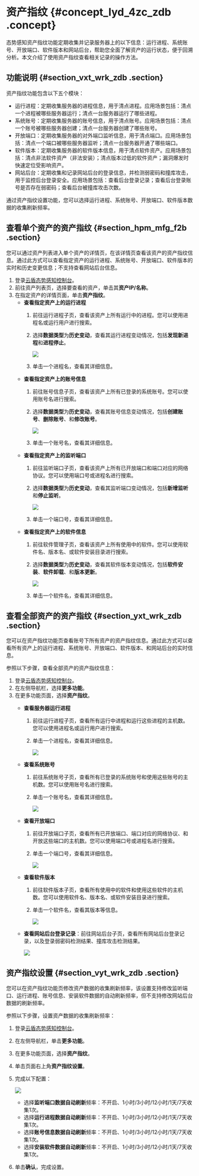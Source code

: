 # 资产指纹 {#concept_lyd_4zc_zdb .concept}

态势感知资产指纹功能定期收集并记录服务器上的以下信息：运行进程、系统账号、开放端口、软件版本和网站后台，帮助您全面了解资产的运行状态，便于回溯分析。本文介绍了使用资产指纹查看相关记录的操作方法。

## 功能说明 {#section_vxt_wrk_zdb .section}

资产指纹功能包含以下五个模块：

-   运行进程：定期收集服务器的进程信息，用于清点进程。应用场景包括：清点一个进程被哪些服务器运行；清点一台服务器运行了哪些进程。
-   系统账号：定期收集服务器的账号信息，用于清点账号。应用场景包括：清点一个账号被哪些服务器创建；清点一台服务器创建了哪些账号。
-   开放端口：定期收集服务器的对外端口监听信息，用于清点端口。应用场景包括：清点一个端口被哪些服务器监听；清点一台服务器开通了哪些端口。
-   软件版本：定期收集服务器的软件版本信息，用于清点软件资产。应用场景包括：清点非法软件资产（非法安装）；清点版本过低的软件资产；漏洞爆发时快速定位受影响资产。
-   网站后台：定期收集和记录网站后台的登录信息，并检测弱密码和撞库攻击，用于监控后台登录安全。应用场景包括：查看后台登录记录；查看后台登录账号是否存在弱密码；查看后台被撞库攻击次数。

通过资产指纹设置功能，您可以选择运行进程、系统账号、开放端口、软件版本数据的收集刷新频率。

## 查看单个资产的资产指纹 {#section_hpm_mfg_f2b .section}

您可以通过资产列表进入单个资产的详情页，在该详情页查看该资产的资产指纹信息。通过此方式可以查看指定资产的运行进程、系统账号、开放端口、软件版本的实时和历史变更信息；不支持查看网站后台信息。

1.  登录[云盾态势感知控制台](https://yundun.console.aliyun.com/?p=sas)。
2.  前往资产列表页，选择要查看的资产，单击其**资产IP/名称**。
3.  在指定资产的详情页面，单击**资产指纹**。
    -   **查看指定资产上的运行进程**
        1.  前往运行进程子页，查看该资产上所有运行中的进程。您可以使用进程名或运行用户进行搜索。
        2.  选择**数据类型**为**历史变动**，查看其运行进程变动情况，包括**发现新进程**和**进程停止**。

            ![](http://static-aliyun-doc.oss-cn-hangzhou.aliyuncs.com/assets/img/13642/15416925116445_zh-CN.jpg)

        3.  单击一个进程名，查看其详细信息。
    -   **查看指定资产上的账号信息**
        1.  前往账号信息子页，查看该资产上所有已登录的系统账号。您可以使用账号名进行搜索。
        2.  选择**数据类型**为**历史变动**，查看其账号信息变动情况，包括**创建账号**、**删除账号**、和**修改账号**。

            ![](http://static-aliyun-doc.oss-cn-hangzhou.aliyuncs.com/assets/img/13642/15416925116447_zh-CN.jpg)

        3.  单击一个账号名，查看其详细信息。
    -   **查看指定资产上的监听端口**
        1.  前往监听端口子页，查看该资产上所有已开放端口和端口对应的网络协议。您可以使用端口号或进程名进行搜索。
        2.  选择**数据类型**为**历史变动**，查看其监听端口变动情况，包括**新增监听**和**停止监听**。

            ![](http://static-aliyun-doc.oss-cn-hangzhou.aliyuncs.com/assets/img/13642/15416925116446_zh-CN.jpg)

        3.  单击一个端口号，查看其详细信息。
    -   **查看指定资产上的软件信息**
        1.  前往软件管理子页，查看该资产上所有使用中的软件。您可以使用软件名、版本名、或软件安装目录进行搜索。
        2.  选择**数据类型**为**历史变动**，查看其软件版本变动情况，包括**软件安装**、**软件卸载**、和**版本更新**。

            ![](http://static-aliyun-doc.oss-cn-hangzhou.aliyuncs.com/assets/img/13642/15416925116448_zh-CN.jpg)

        3.  单击一个软件名，查看其详细信息。

## 查看全部资产的资产指纹 {#section_yxt_wrk_zdb .section}

您可以在资产指纹功能页查看账号下所有资产的资产指纹信息。通过此方式可以查看所有资产上的运行进程、系统账号、开放端口、软件版本、和网站后台的实时信息。

参照以下步骤，查看全部资产的资产指纹信息：

1.  登录[云盾态势感知控制台](https://yundun.console.aliyun.com/?p=sas)。
2.  在左侧导航栏，选择**更多功能**。
3.  在更多功能页面，选择**资产指纹**。
    -   **查看服务器运行进程**
        1.  前往运行进程子页，查看所有运行中进程和运行这些进程的主机数。您可以使用进程名或运行用户进行搜索。
        2.  单击一个进程名，查看其详细信息。

            ![](http://static-aliyun-doc.oss-cn-hangzhou.aliyuncs.com/assets/img/13642/15416925114944_zh-CN.png)

    -   **查看系统账号**
        1.  前往系统账号子页，查看所有已登录的系统账号和使用这些账号的主机数。您可以使用账号名进行搜索。
        2.  单击一个账号名，查看其详细信息。

            ![](http://static-aliyun-doc.oss-cn-hangzhou.aliyuncs.com/assets/img/13642/15416925114945_zh-CN.png)

    -   **查看开放端口**
        1.  前往开放端口子页，查看所有已开放端口、端口对应的网络协议、和开放这些端口的主机数。您可以使用端口号或进程名进行搜索。
        2.  单击一个端口号，查看其详细信息。

            ![](http://static-aliyun-doc.oss-cn-hangzhou.aliyuncs.com/assets/img/13642/15416925114946_zh-CN.png)

    -   **查看软件版本**
        1.  前往软件版本子页，查看所有使用中的软件和使用这些软件的主机数。您可以使用软件名、版本名、或软件安装目录进行搜索。
        2.  单击一个软件名，查看其版本等信息。

            ![](http://static-aliyun-doc.oss-cn-hangzhou.aliyuncs.com/assets/img/13642/15416925114947_zh-CN.png)

    -   **查看网站后台登录记录**：前往网站后台子页，查看所有网站后台登录记录，以及登录弱密码检测结果、撞库攻击检测结果。

        ![](http://static-aliyun-doc.oss-cn-hangzhou.aliyuncs.com/assets/img/13642/15416925114948_zh-CN.png)


## 资产指纹设置 {#section_vyt_wrk_zdb .section}

您可以在资产指纹功能页修改资产数据的收集刷新频率，该设置支持修改监听端口、运行进程、账号信息、安装软件数据的自动刷新频率，但不支持修改网站后台数据的刷新频率。

参照以下步骤，设置资产数据的收集刷新频率：

1.  登录[云盾态势感知控制台](https://yundun.console.aliyun.com/?p=sas)。
2.  在左侧导航栏，单击**更多功能**。
3.  在更多功能页面，选择**资产指纹**。
4.  单击页面右上角**资产指纹设置**。
5.  完成以下配置：

    ![](http://static-aliyun-doc.oss-cn-hangzhou.aliyuncs.com/assets/img/13642/15416925116444_zh-CN.jpg)

    -   选择**监听端口数据自动刷新**频率：不开启、1小时/3小时/12小时/1天/7天收集1次。
    -   选择**运行进程数据自动刷新**频率：不开启、1小时/3小时/12小时/1天/7天收集1次。
    -   选择**账号信息数据自动刷新**频率：不开启、1小时/3小时/12小时/1天/7天收集1次。
    -   选择**安装软件数据自动刷新**频率：不开启、1小时/3小时/12小时/1天/7天收集1次。
6.  单击**确认**，完成设置。

